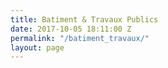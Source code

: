 ```yaml
---
title: Batiment & Travaux Publics
date: 2017-10-05 18:11:00 Z
permalink: "/batiment_travaux/"
layout: page
---
```


